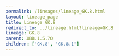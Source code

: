 ```yaml
---
permalink: /lineages/lineage_GK.8.html
layout: lineage_page
title: Lineage GK.8
redirect_to: ../lineage.html?lineage=GK.8
lineage: GK.8
parent: XBB.1.5.70
children: ['GK.8', 'GK.8.1']
---
```

